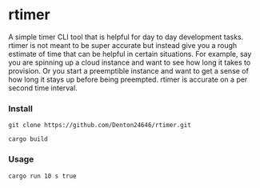 # rtimer
A simple timer CLI tool that is helpful for day to day development tasks. rtimer is not meant to be super accurate but instead give you a rough estimate of time that can be helpful in certain situations. For example, say you are spinning up a cloud instance and want to see how long it takes to provision. Or you start a preemptible instance and want to get a sense of how long it stays up before being preempted. rtimer is accurate on a per second time interval. 

### Install
`git clone https://github.com/Denton24646/rtimer.git`

`cargo build`

### Usage 
`cargo run 10 s true`
